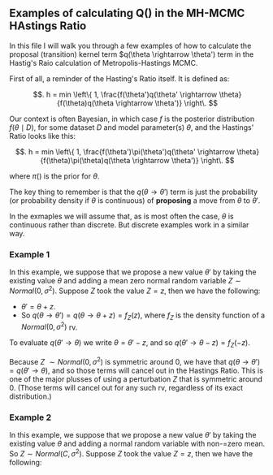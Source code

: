 ##  Examples of calculating Q() in the MH-MCMC HAstings Ratio

In this file I will walk you through a few examples of how to calculate the proposal 
(transition) kernel term $q(\theta \rightarrow \theta') term in the Hastig's Raio calculation 
of Metropolis-Hastings MCMC.

First of all, a reminder of the Hasting's Ratio itself. It is defined as:

$$.  h = min \left\{ 1, \frac{f(\theta')q(\theta' \rightarrow \theta}{f(\theta)q(\theta \rightarrow \theta')} 
\right\.  $$


Our context is often Bayesian, in which case $f$ is the posterior distribution $f(\theta \mid D)$, 
for some dataset $D$ and model parameter(s) $\theta$, and the Hastings' Ratio looks like this:

$$.  h = min \left\{ 1, \frac{f(\theta')\pi(\theta')q(\theta' \rightarrow \theta}{f(\theta)\pi(\theta)q(\theta \rightarrow \theta')} 
\right\.  $$

where $\pi()$ is the prior for $\theta$.

The key thing to remember is that the $q(\theta \rightarrow \theta')$ term is just the probability (or probability density 
if $\theta$ is continuous) of **proposing** a move from $\theta$ to $\theta'$.

In the exmaples we will assume that, as is most often the case, $\theta$ is continuous rather than discrete. 
But discrete examples work in a similar way.

### Example 1

In this example, we suppose that we propose a new value $\theta'$ by taking the existing value $\theta$ and 
adding a mean zero normal random variable $Z \sim Normal(0,\sigma^2)$. Suppose $Z$ took the value $Z=z$, then we have
the following:
* $\theta'=\theta+z$.
* So $q(\theta \rightarrow \theta')=q(\theta \rightarrow \theta+z)=f_Z(z)$, where $f_Z$ is the density function of a $Normal(0,\sigma^2)$ rv.

To evaluate $q(\theta' \rightarrow \theta)$ we write $\theta=\theta'-z$, and so $q(\theta' \rightarrow \theta-z)=f_Z(-z)$.

Because $Z~\sim Normal(0,\sigma^2)$ is symmetric around 0, we have that $q(\theta \rightarrow \theta')=q(\theta' \rightarrow \theta)$, 
and so those terms will cancel out in the Hastings Ratio. This is one of the major plusses of using a perturbation $Z$ 
that is symmetric around 0. (Those terms will cancel out for any such rv, regardless of its exact distribution.)

### Example 2

In this example, we suppose that we propose a new value $\theta'$ by taking the existing value $\theta$ and 
adding a normal random variable with non-=zero mean. So $Z \sim Normal(C,\sigma^2)$. Suppose $Z$ took the value $Z=z$, 
then we have the following:


